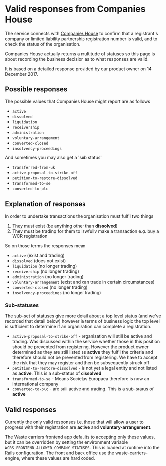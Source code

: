 # Valid responses from Companies House

The service connects with [Companies House](http://wck2.companieshouse.gov.uk//wcframe?name=accessCompanyInfo) to confirm that a registrant's company or limited liability partnership registration number is valid, and to check the status of the organisation.

Companies House actually returns a multitude of statuses so this page is about recording the business decision as to what responses are valid.

It is based on a detailed response provided by our product owner on 14 December 2017.

## Possible responses

The possible values that Companies House might report are as follows

- `active`
- `dissolved`
- `liquidation`
- `receivership`
- `administration`
- `voluntary-arrangement`
- `converted-closed`
- `insolvency-proceedings`

And sometimes you may also get a 'sub status'

- `transferred-from-uk`
- `active-proposal-to-strike-off`
- `petition-to-restore-dissolved`
- `transformed-to-se`
- `converted-to-plc`

## Explanation of responses

In order to undertake transactions the organisation must fulfil two things

1. They must exist (be anything other than **dissolved**)
1. They must be trading for them to lawfully make a transaction e.g. buy a WCR registration

So on those terms the responses mean

- `active` (exist and trading)
- `dissolved` (does not exist)
- `liquidation` (no longer trading)
- `receivership` (no longer trading)
- `administration` (no longer trading)
- `voluntary-arrangement` (exist and can trade in certain circumstances)
- `converted-closed` (no longer trading)
- `insolvency-proceedings` (no longer trading)

### Sub-statuses

The sub-set of statuses give more detail about a top level status (and we've recorded that detail below) however in terms of business logic the top level is sufficient to determine if an organisation can complete a registration.

- `active-proposal-to-strike-off` - organisation will still be active and trading. Was discussed within the service whether those in this position should be prevented from registering. However the product owner determined as they are still listed as **active** they fulfil the criteria and therefore should not be prevented from registering. We have to accept the risk that they may register and then be subsequently struck off
- `petition-to-restore-dissolved` - is not yet a legal entity and not listed as **active**. This is a sub-status of **dissolved**
- `transformed-to-se` - Means Societas Europaea therefore is now an international company
- `converted-to-plc` - are still active and trading. This is a sub-status of **active**

## Valid responses

Currently the only valid responses i.e. those that will allow a user to progress with their registration are **active** and **voluntary-arrangement**.

The Waste carriers frontend app defaults to accepting only these values, but it can be overridden by setting the environment variable
`WCRS_FRONTEND_ALLOWED_COMPANY_STATUSES`. This is loaded at runtime into the Rails configuration. The front and back office use the waste-carriers-engine, where these values are hard coded.

